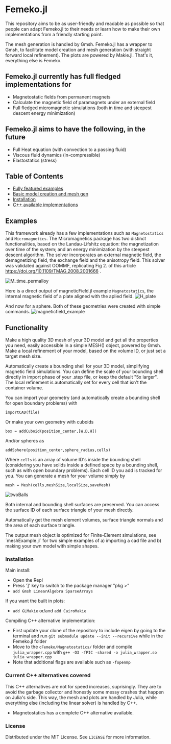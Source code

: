 # Femeko.jl
This repository aims to be as user-friendly and readable as possible so that people can adapt Femeko.jl to their needs or learn how to make their own implementations from a friendly starting point.

The mesh generation is handled by Gmsh. Femeko.jl has a wrapper to Gmsh, to facilitate model creation and mesh generation (with straight forward local refinement). The plots are powered by Makie.jl. That's it, everything else is Femeko.

## Femeko.jl currently has full fledged implementations for
- Magnetostatic fields from permanent magnets
- Calculate the magnetic field of paramagnets under an external field
- Full fledged micromagnetic simulations (both in time and steepest descent energy minimization)

## Femeko.jl aims to have the following, in the future
- Full Heat equation (with convection to a passing fluid)
- Viscous fluid dynamics (in-compressible)
- Elastostatics (stress)


## Table of Contents
- [Fully featured examples](#examples)
- [Basic model creation and mesh gen](#functionality)
- [Installation](#installation)
- [C++ available implementations](#current-c++-alternatives-covered)

<!-- - [License](#license) -->

## Examples

This framework already has a few implementations such as `Magnetostatics` and `Micromagnetics`. The Micromagnetics package has two distinct functionalities, based on the Landau-Lifshitz equation: the magnetization over time of the system; and an energy minimization by the steepest descent algorithm. The solver incorporates an external magnetic field, the demagnetizing field, the exchange field and the anisotropy field. This solver was validated against OOMMF, replicating Fig 2. of this article https://doi.org/10.1109/TMAG.2008.2001666 .

![M_time_permalloy](https://github.com/user-attachments/assets/5434942c-a6dd-4444-aadf-c945c17e593b)


Here is a direct output of magneticField.jl example `Magnetostatics`, the internal magnetic field of a plate aligned with the aplied field.
![H_plate](https://github.com/user-attachments/assets/0b03a7a4-1872-4402-a10f-1654ce149a1f)

And now for a sphere. Both of these geometries were created with simple commands.
![magneticfield_example](https://github.com/user-attachments/assets/86fc8c7c-7e8a-4f6b-a807-0df6720f1a1b)

## Functionality
Make a high quality 3D mesh of your 3D model and get all the properties you need, easily accessible in a simple MESH() object, powered by Gmsh. Make a local refinement of your model, based on the volume ID, or just set a target mesh size.

Automatically create a bounding shell for your 3D model, simplifying magnetic field simulations. You can define the scale of your bounding shell directly in import phase of your .step file, or keep the default "5x larger". The local refinement is automatically set for every cell that isn't the container volume.

You can import your geometry (and automatically create a bounding shell for open boundary problems) with
```
importCAD(file)
```

Or make your own geometry with cuboids
```
box = addCuboid(position_center,[W,D,H])
```
And/or spheres as
```
addSphere(position_center,sphere_radius,cells)
```
Where `cells` is an array of volume ID's inside the bounding shell (considering you have solids inside a defined space by a bounding shell, such as with open boundary problems). Each cell ID you add is tracked for you.
You can generate a mesh for your volume simply by
```
mesh = Mesh(cells,meshSize,localSize,saveMesh)
```

![twoBalls](https://github.com/user-attachments/assets/3b9549ba-3968-40f1-94a4-5c21ce37ca9e)

Both internal and bounding shell surfaces are preserved. You can access the surface ID of each surface triangle of your mesh directly.

Automatically get the mesh element volumes, surface triangle normals and the area of each surface triangle.

The output mesh object is optimized for Finite-Element simulations, see ´meshExample.jl´ for two simple examples of a) importing a cad file and b) making your own model with simple shapes.

### Installation
Main install:
- Open the Repl
- Press ']' key to switch to the package manager "pkg >"
- `add Gmsh LinearAlgebra SparseArrays`

If you want the built in plots:
- `add GLMakie` or/and `add CairoMakie`

Compiling C++ alternative implementation:
- First update your clone of the repository to include eigen by going to the terminal and run `git submodule update --init --recursive` while in the Femeko.jl folder
- Move to the `cFemeko/Magnetostatics/` folder and compile `julia_wrapper.cpp` with `g++ -O3 -fPIC -shared -o julia_wrapper.so julia_wrapper.cpp`
- Note that additional flags are available such as `-fopenmp`

### Current C++ alternatives covered
This C++ alternatives are not for speed increases, suprisingly. They are to avoid the garbage collector and honestly some messy crashes that happen on Julia's side. This way, the mesh and plots are handled by Julia, while everything else (including the linear solver) is handled by C++.

- Magnetostatics has a complete C++ alternative available.


### License

Distributed under the MIT License. See `LICENSE` for more information.

